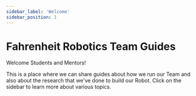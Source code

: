 ```yaml
---
sidebar_label: 'Welcome'
sidebar_position: 1
---
```


# Fahrenheit Robotics Team Guides

Welcome Students and Mentors!

This is a place where we can share guides about how we run our Team and also about the research that we've done to build our Robot. Click on the sidebar to learn more about various topics. 

